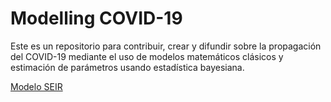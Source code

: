# Modelling COVID-19
Este es un repositorio para contribuir, crear y difundir sobre la propagación del COVID-19 mediante el uso de modelos matemáticos clásicos y estimación de parámetros usando estadística bayesiana.

[Modelo SEIR](./Cuadernos/SEIR_Caja.ipynb)
